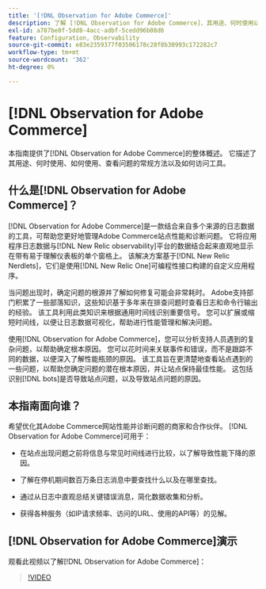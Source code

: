 ```yaml
---
title: '[!DNL Observation for Adobe Commerce]'
description: 了解 [!DNL Observation for Adobe Commerce]、其用途、何时使用以及如何获取访问权限。
exl-id: a787be0f-5dd8-4acc-adbf-5cedd96b08d6
feature: Configuration, Observability
source-git-commit: e83e2359377f03506178c28f8b30993c172282c7
workflow-type: tm+mt
source-wordcount: '362'
ht-degree: 0%

---
```


# [!DNL Observation for Adobe Commerce]

本指南提供了[!DNL Observation for Adobe Commerce]的整体概述。 它描述了其用途、何时使用、如何使用、查看问题的常规方法以及如何访问工具。

## 什么是[!DNL Observation for Adobe Commerce]？

[!DNL Observation for Adobe Commerce]是一款结合来自多个来源的日志数据的工具，可帮助您更好地管理Adobe Commerce站点性能和诊断问题。 它将应用程序日志数据与[!DNL New Relic observability]平台的数据结合起来直观地显示在带有易于理解仪表板的单个窗格上。 该解决方案基于[!DNL New Relic Nerdlets]，它们是使用[!DNL New Relic One]可编程性接口构建的自定义应用程序。

当问题出现时，确定问题的根源并了解如何修复可能会非常耗时。 Adobe支持部门积累了一些部落知识，这些知识基于多年来在排查问题时查看日志和命令行输出的经验。 该工具利用此类知识来根据通用时间线识别重要信号。 您可以扩展或缩短时间线，以便让日志数据可视化，帮助进行性能管理和解决问题。

使用[!DNL Observation for Adobe Commerce]，您可以分析支持人员遇到的复杂问题，以帮助确定根本原因。 您可以花时间来关联事件和错误，而不是跟踪不同的数据，以便深入了解性能瓶颈的原因。 该工具旨在更清楚地查看站点遇到的一些问题，以帮助您确定问题的潜在根本原因，并让站点保持最佳性能。 这包括识别[!DNL bots]是否导致站点问题，以及导致站点问题的原因。

## 本指南面向谁？

希望优化其Adobe Commerce网站性能并诊断问题的商家和合作伙伴。 [!DNL Observation for Adobe Commerce]可用于：

* 在站点出现问题之前将信息与常见时间线进行比较，以了解导致性能下降的原因。

* 了解在停机期间数百万条日志消息中要查找什么以及在哪里查找。

* 通过从日志中直观总结关键错误消息，简化数据收集和分析。

* 获得各种服务（如IP请求频率、访问的URL、使用的API等）的见解。

## [!DNL Observation for Adobe Commerce]演示

观看此视频以了解[!DNL Observation for Adobe Commerce]：

>[!VIDEO](https://video.tv.adobe.com/v/3410745?quality=12&captions=chi_hans)
